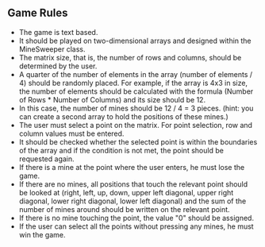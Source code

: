 ## Game Rules

- The game is text based.
- It should be played on two-dimensional arrays and designed within the MineSweeper class.
- The matrix size, that is, the number of rows and columns, should be determined by the user.
- A quarter of the number of elements in the array (number of elements / 4) should be randomly placed. For example, if the array is 4x3 in size, the number of elements should be calculated with the formula (Number of Rows * Number of Columns) and its size should be 12.
- In this case, the number of mines should be 12 / 4 = 3 pieces. (hint: you can create a second array to hold the positions of these mines.)
- The user must select a point on the matrix. For point selection, row and column values must be entered.
- It should be checked whether the selected point is within the boundaries of the array and if the condition is not met, the point should be requested again.
- If there is a mine at the point where the user enters, he must lose the game.
- If there are no mines, all positions that touch the relevant point should be looked at (right, left, up, down, upper left diagonal, upper right diagonal, lower right diagonal, lower left diagonal) and the sum of the number of mines around should be written on the relevant point.
- If there is no mine touching the point, the value "0" should be assigned.
- If the user can select all the points without pressing any mines, he must win the game.